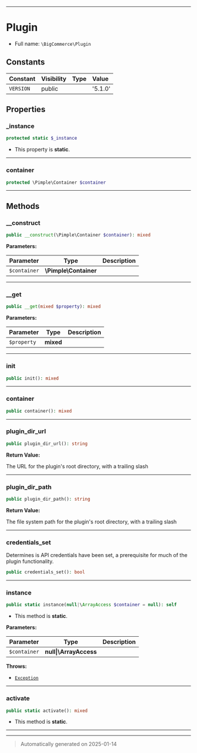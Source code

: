 ***

# Plugin





* Full name: `\BigCommerce\Plugin`


## Constants

| Constant | Visibility | Type | Value |
|:---------|:-----------|:-----|:------|
|`VERSION`|public| |&#039;5.1.0&#039;|

## Properties


### _instance



```php
protected static $_instance
```



* This property is **static**.



***

### container



```php
protected \Pimple\Container $container
```







***

## Methods


### __construct



```php
public __construct(\Pimple\Container $container): mixed
```








**Parameters:**

| Parameter | Type | Description |
|-----------|------|-------------|
| `$container` | **\Pimple\Container** |  |





***

### __get



```php
public __get(mixed $property): mixed
```








**Parameters:**

| Parameter | Type | Description |
|-----------|------|-------------|
| `$property` | **mixed** |  |





***

### init



```php
public init(): mixed
```












***

### container



```php
public container(): mixed
```












***

### plugin_dir_url



```php
public plugin_dir_url(): string
```









**Return Value:**

The URL for the plugin's root directory, with a trailing slash




***

### plugin_dir_path



```php
public plugin_dir_path(): string
```









**Return Value:**

The file system path for the plugin's root directory, with a trailing slash




***

### credentials_set

Determines is API credentials have been set, a prerequisite
for much of the plugin functionality.

```php
public credentials_set(): bool
```












***

### instance



```php
public static instance(null|\ArrayAccess $container = null): self
```



* This method is **static**.




**Parameters:**

| Parameter | Type | Description |
|-----------|------|-------------|
| `$container` | **null&#124;\ArrayAccess** |  |




**Throws:**

- [`Exception`](./classes/Exception.md)



***

### activate



```php
public static activate(): mixed
```



* This method is **static**.








***


***
> Automatically generated on 2025-01-14
